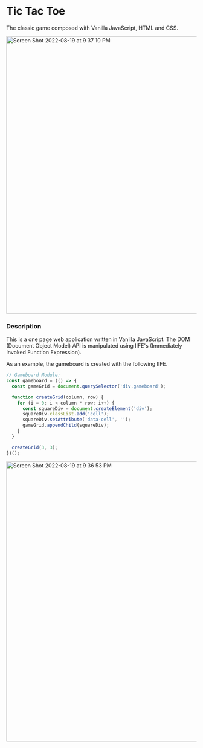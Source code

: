 # Tic Tac Toe

The classic game composed with Vanilla JavaScript, HTML and CSS.

<img width="734" alt="Screen Shot 2022-08-19 at 9 37 10 PM" src="https://user-images.githubusercontent.com/66766688/185723666-e7788474-bf60-40a5-a77f-e06942d21888.png">

### Description

This is a one page web application written in Vanilla JavaScript. The DOM (Document Object Model) API is manipulated using IIFE's (Immediately Invoked Function Expression).

As an example, the gameboard is created with the following IIFE.

```js
// Gameboard Module:
const gameboard = (() => {
  const gameGrid = document.querySelector('div.gameboard');

  function createGrid(column, row) {
    for (i = 0; i < column * row; i++) {
      const squareDiv = document.createElement('div');
      squareDiv.classList.add('cell');
      squareDiv.setAttribute('data-cell', '');
      gameGrid.appendChild(squareDiv);
    }
  }

  createGrid(3, 3);
})();
```
<img width="741" alt="Screen Shot 2022-08-19 at 9 36 53 PM" src="https://user-images.githubusercontent.com/66766688/185723678-3ee9f83e-62aa-45bf-a644-4f765ce2d9d4.png">
